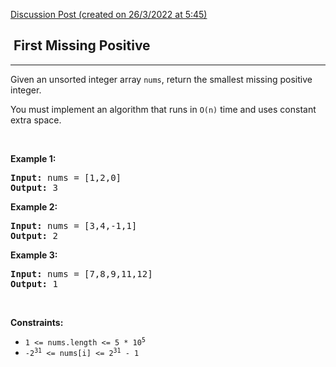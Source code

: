 [Discussion Post (created on 26/3/2022 at 5:45)](https://leetcode.com/problems/first-missing-positive/discuss/1982569/C%2B%2B-Simple-Cyclic-Sort-Solution-(O(N)-time-and-O(1)-Space))  
<h2>  First Missing Positive</h2><hr><div><p>Given an unsorted integer array <code>nums</code>, return the smallest missing positive integer.</p>

<p>You must implement an algorithm that runs in <code>O(n)</code> time and uses constant extra space.</p>

<p>&nbsp;</p>
<p><strong>Example 1:</strong></p>
<pre><strong>Input:</strong> nums = [1,2,0]
<strong>Output:</strong> 3
</pre><p><strong>Example 2:</strong></p>
<pre><strong>Input:</strong> nums = [3,4,-1,1]
<strong>Output:</strong> 2
</pre><p><strong>Example 3:</strong></p>
<pre><strong>Input:</strong> nums = [7,8,9,11,12]
<strong>Output:</strong> 1
</pre>
<p>&nbsp;</p>
<p><strong>Constraints:</strong></p>

<ul>
	<li><code>1 &lt;= nums.length &lt;= 5 * 10<sup>5</sup></code></li>
	<li><code>-2<sup>31</sup> &lt;= nums[i] &lt;= 2<sup>31</sup> - 1</code></li>
</ul>
</div>